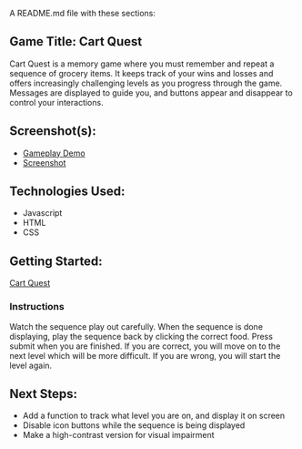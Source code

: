A README.md file with these sections:

## Game Title: Cart Quest

Cart Quest is a memory game where you must remember and repeat a sequence of grocery items. It keeps track of your wins and losses and offers increasingly challenging levels as you progress through the game. Messages are displayed to guide you, and buttons appear and disappear to control your interactions.

## Screenshot(s): 
- [Gameplay Demo](https://github.com/shelbyyy16/Cart-Quest-Browser-Game/blob/main/Cart%20Quest%20Demo.gif?raw=true)
- [Screenshot](https://github.com/shelbyyy16/Project-1/blob/main/images/CartQuest%20Screenshot.png?raw=true)

## Technologies Used: 
- Javascript
- HTML
- CSS

## Getting Started: 
[Cart Quest](https://shelbyyy16.github.io/Cart-Quest-Browser-Game/)

### Instructions
Watch the sequence play out carefully.
When the sequence is done displaying, play the sequence back by clicking the correct food.
Press submit when you are finished.
If you are correct, you will move on to the next level which will be more difficult.
If you are wrong, you will start the level again.


## Next Steps: 
- Add a function to track what level you are on, and display it on screen
- Disable icon buttons while the sequence is being displayed
- Make a high-contrast version for visual impairment
